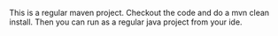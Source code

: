 This is a regular maven project.  Checkout the code and do a mvn clean install.  Then you can run as a regular java project from your ide.
